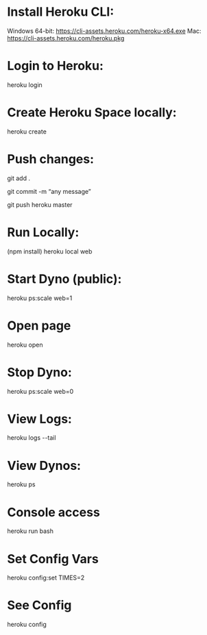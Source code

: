 # Install Heroku CLI:
Windows 64-bit: https://cli-assets.heroku.com/heroku-x64.exe
Mac: https://cli-assets.heroku.com/heroku.pkg

# Login to Heroku:
heroku login

# Create Heroku Space locally:
heroku create

# Push changes:
git add .

git commit -m “any message”

git push heroku master

# Run Locally:
(npm install)
heroku local web


# Start Dyno (public):
heroku ps:scale web=1

# Open page
heroku open

# Stop Dyno:
heroku ps:scale web=0



# View Logs:
heroku logs --tail 

# View Dynos:
heroku ps 



# Console access
heroku run bash

# Set Config Vars
heroku config:set TIMES=2

# See Config
heroku config
